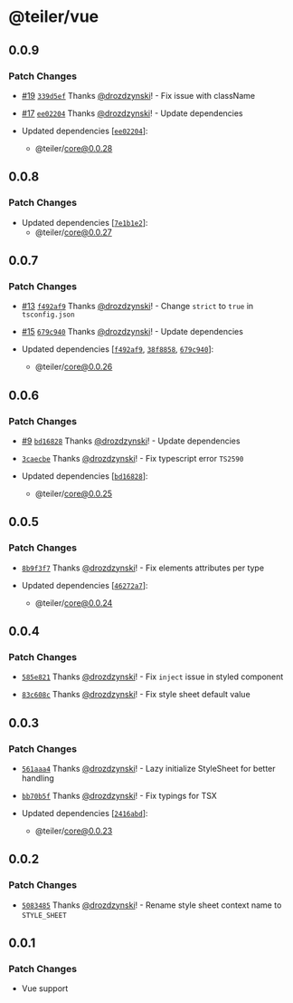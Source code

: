# @teiler/vue

## 0.0.9

### Patch Changes

- [#19](https://github.com/nerdslabs/teiler/pull/19) [`339d5ef`](https://github.com/nerdslabs/teiler/commit/339d5ef6312ec24858edd011fdd77dacf24355ca) Thanks [@drozdzynski](https://github.com/drozdzynski)! - Fix issue with className

- [#17](https://github.com/nerdslabs/teiler/pull/17) [`ee02204`](https://github.com/nerdslabs/teiler/commit/ee02204db86c00c50128593e0cddd3caefc0feb7) Thanks [@drozdzynski](https://github.com/drozdzynski)! - Update dependencies

- Updated dependencies [[`ee02204`](https://github.com/nerdslabs/teiler/commit/ee02204db86c00c50128593e0cddd3caefc0feb7)]:
  - @teiler/core@0.0.28

## 0.0.8

### Patch Changes

- Updated dependencies [[`7e1b1e2`](https://github.com/nerdslabs/teiler/commit/7e1b1e22f262dfd7b81c7e97637f7cd374874ed9)]:
  - @teiler/core@0.0.27

## 0.0.7

### Patch Changes

- [#13](https://github.com/nerdslabs/teiler/pull/13) [`f492af9`](https://github.com/nerdslabs/teiler/commit/f492af9abb94f9e96844c1dacaaa23032cf926f4) Thanks [@drozdzynski](https://github.com/drozdzynski)! - Change `strict` to `true` in `tsconfig.json`

- [#15](https://github.com/nerdslabs/teiler/pull/15) [`679c940`](https://github.com/nerdslabs/teiler/commit/679c940a139c5db962324fa953a51fce4c5d1ab4) Thanks [@drozdzynski](https://github.com/drozdzynski)! - Update dependencies

- Updated dependencies [[`f492af9`](https://github.com/nerdslabs/teiler/commit/f492af9abb94f9e96844c1dacaaa23032cf926f4), [`38f8858`](https://github.com/nerdslabs/teiler/commit/38f8858426d63b283ae20131e82a9ad7dab3c8a9), [`679c940`](https://github.com/nerdslabs/teiler/commit/679c940a139c5db962324fa953a51fce4c5d1ab4)]:
  - @teiler/core@0.0.26

## 0.0.6

### Patch Changes

- [#9](https://github.com/nerdslabs/teiler/pull/9) [`bd16828`](https://github.com/nerdslabs/teiler/commit/bd168288b500a340ae922fa0e6d97ade3be0bdc0) Thanks [@drozdzynski](https://github.com/drozdzynski)! - Update dependencies

- [`3caecbe`](https://github.com/nerdslabs/teiler/commit/3caecbefaa4c0fa214be0d551bd16a6ded2bc128) Thanks [@drozdzynski](https://github.com/drozdzynski)! - Fix typescript error `TS2590`

- Updated dependencies [[`bd16828`](https://github.com/nerdslabs/teiler/commit/bd168288b500a340ae922fa0e6d97ade3be0bdc0)]:
  - @teiler/core@0.0.25

## 0.0.5

### Patch Changes

- [`8b9f3f7`](https://github.com/nerdslabs/teiler/commit/8b9f3f7958262b9bfa10aee5fc4fc846682a60e1) Thanks [@drozdzynski](https://github.com/drozdzynski)! - Fix elements attributes per type

- Updated dependencies [[`46272a7`](https://github.com/nerdslabs/teiler/commit/46272a7fe16ed077053ba75c2a2a299a77d55751)]:
  - @teiler/core@0.0.24

## 0.0.4

### Patch Changes

- [`585e821`](https://github.com/nerdslabs/teiler/commit/585e8212fb961bf20919de90bea9653155c2ebd8) Thanks [@drozdzynski](https://github.com/drozdzynski)! - Fix `inject` issue in styled component

- [`83c608c`](https://github.com/nerdslabs/teiler/commit/83c608c5dafe0ba99562a0b9752197518c301de2) Thanks [@drozdzynski](https://github.com/drozdzynski)! - Fix style sheet default value

## 0.0.3

### Patch Changes

- [`561aaa4`](https://github.com/nerdslabs/teiler/commit/561aaa4b1ffaba4264551501adcdd01655b108eb) Thanks [@drozdzynski](https://github.com/drozdzynski)! - Lazy initialize StyleSheet for better handling

- [`bb70b5f`](https://github.com/nerdslabs/teiler/commit/bb70b5f6a376b67c4d8e0fea7bcf8fbe3f2ae4b7) Thanks [@drozdzynski](https://github.com/drozdzynski)! - Fix typings for TSX

- Updated dependencies [[`2416abd`](https://github.com/nerdslabs/teiler/commit/2416abd6e7c91ca77c4d27f3541588eadd795dd4)]:
  - @teiler/core@0.0.23

## 0.0.2

### Patch Changes

- [`5083485`](https://github.com/nerdslabs/teiler/commit/508348594b2dacbd62942e600e7b782257dcbf5b) Thanks [@drozdzynski](https://github.com/drozdzynski)! - Rename style sheet context name to `STYLE_SHEET`

## 0.0.1

### Patch Changes

- Vue support
